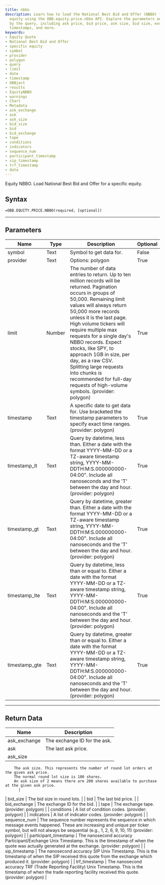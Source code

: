 ```yaml
---
title: nbbo
description: Learn how to load the National Best Bid and Offer (NBBO) for a specific
  equity using the OBB.equity.price.nbbo API. Explore the parameters and data returned
  by the query, including ask price, bid price, ask size, bid size, exchange details,
  timestamps, and more.
keywords: 
- Equity Quote
- National Best Bid and Offer
- specific equity
- symbol
- provider
- polygon
- query
- limit
- date
- timestamp
- OBBject
- results
- EquityNBBO
- warnings
- Chart
- Metadata
- ask_exchange
- ask
- ask_size
- bid_size
- bid
- bid_exchange
- tape
- conditions
- indicators
- sequence_num
- participant_timestamp
- sip_timestamp
- trf_timestamp
- data
---
```


<!-- markdownlint-disable MD041 -->

Equity NBBO. Load National Best Bid and Offer for a specific equity.

## Syntax

```excel wordwrap
=OBB.EQUITY.PRICE.NBBO(required, [optional])
```

---

## Parameters

| Name | Type | Description | Optional |
| ---- | ---- | ----------- | -------- |
| symbol | Text | Symbol to get data for. | False |
| provider | Text | Options: polygon | True |
| limit | Number | The number of data entries to return. Up to ten million records will be returned. Pagination occurs in groups of 50,000. Remaining limit values will always return 50,000 more records unless it is the last page. High volume tickers will require multiple max requests for a single day's NBBO records. Expect stocks, like SPY, to approach 1GB in size, per day, as a raw CSV. Splitting large requests into chunks is recommended for full-day requests of high-volume symbols. (provider: polygon) | True |
| timestamp | Text | A specific date to get data for. Use bracketed the timestamp parameters to specify exact time ranges. (provider: polygon) | True |
| timestamp_lt | Text | Query by datetime, less than. Either a date with the format YYYY-MM-DD or a TZ-aware timestamp string, YYYY-MM-DDTH:M:S.000000000-04:00". Include all nanoseconds and the 'T' between the day and hour. (provider: polygon) | True |
| timestamp_gt | Text | Query by datetime, greater than. Either a date with the format YYYY-MM-DD or a TZ-aware timestamp string, YYYY-MM-DDTH:M:S.000000000-04:00". Include all nanoseconds and the 'T' between the day and hour. (provider: polygon) | True |
| timestamp_lte | Text | Query by datetime, less than or equal to. Either a date with the format YYYY-MM-DD or a TZ-aware timestamp string, YYYY-MM-DDTH:M:S.000000000-04:00". Include all nanoseconds and the 'T' between the day and hour. (provider: polygon) | True |
| timestamp_gte | Text | Query by datetime, greater than or equal to. Either a date with the format YYYY-MM-DD or a TZ-aware timestamp string, YYYY-MM-DDTH:M:S.000000000-04:00". Include all nanoseconds and the 'T' between the day and hour. (provider: polygon) | True |

---

## Return Data

| Name | Description |
| ---- | ----------- |
| ask_exchange | The exchange ID for the ask.  |
| ask | The last ask price.  |
| ask_size | 
        The ask size. This represents the number of round lot orders at the given ask price.
        The normal round lot size is 100 shares.
        An ask size of 2 means there are 200 shares available to purchase at the given ask price.
          |
| bid_size | The bid size in round lots.  |
| bid | The last bid price.  |
| bid_exchange | The exchange ID for the bid.  |
| tape | The exchange tape. (provider: polygon) |
| conditions | A list of condition codes. (provider: polygon) |
| indicators | A list of indicator codes. (provider: polygon) |
| sequence_num | 
            The sequence number represents the sequence in which message events happened.
            These are increasing and unique per ticker symbol, but will not always be sequential
            (e.g., 1, 2, 6, 9, 10, 11)
         (provider: polygon) |
| participant_timestamp | 
            The nanosecond accuracy Participant/Exchange Unix Timestamp.
            This is the timestamp of when the quote was actually generated at the exchange.
         (provider: polygon) |
| sip_timestamp | 
            The nanosecond accuracy SIP Unix Timestamp.
            This is the timestamp of when the SIP received this quote from the exchange which produced it.
         (provider: polygon) |
| trf_timestamp | 
            The nanosecond accuracy TRF (Trade Reporting Facility) Unix Timestamp.
            This is the timestamp of when the trade reporting facility received this quote.
         (provider: polygon) |
